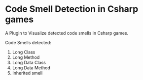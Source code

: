 # Code Smell Detection in Csharp games
A Plugin to Visualize detected code smells in Csharp games.

Code Smells detected:
1. Long Class
2. Long Method
3. Long Data Class
4. Long Data Method
5. Inherited smell
